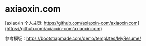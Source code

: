 # axiaoxin.com

[axiaoxin 个人主页: https://github.com/axiaoxin-com/axiaoxin.com](https://github.com/axiaoxin-com/axiaoxin.com)

参考模版：<https://bootstrapmade.com/demo/templates/MyResume/>
